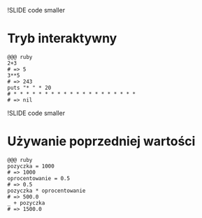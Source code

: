 !SLIDE code smaller
# Tryb interaktywny #

    @@@ ruby
    2+3
    # => 5
    3**5
    # => 243
    puts "* " * 20
    # * * * * * * * * * * * * * * * * * * * * 
    # => nil

!SLIDE code smaller
# Używanie poprzedniej wartości #

    @@@ ruby
    pozyczka = 1000
    # => 1000
    oprocentowanie = 0.5
    # => 0.5
    pozyczka * oprocentowanie
    # => 500.0
    _ + pozyczka
    # => 1500.0

